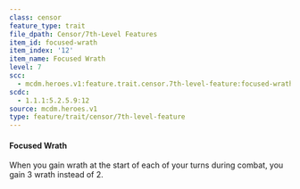 ```yaml
---
class: censor
feature_type: trait
file_dpath: Censor/7th-Level Features
item_id: focused-wrath
item_index: '12'
item_name: Focused Wrath
level: 7
scc:
  - mcdm.heroes.v1:feature.trait.censor.7th-level-feature:focused-wrath
scdc:
  - 1.1.1:5.2.5.9:12
source: mcdm.heroes.v1
type: feature/trait/censor/7th-level-feature
---
```


#### Focused Wrath

When you gain wrath at the start of each of your turns during combat, you gain 3 wrath instead of 2.
